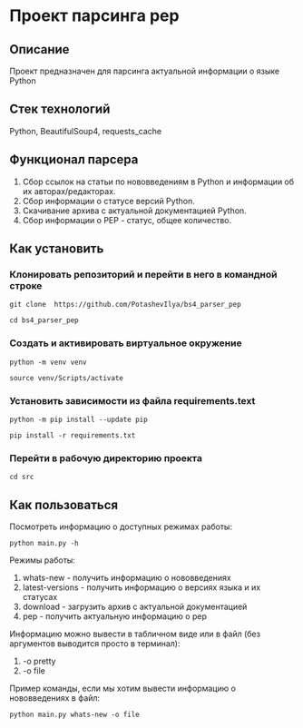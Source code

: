 # Проект парсинга pep
## Описание
Проект предназначен для парсинга актуальной информации о языке Python
## Стек технологий
Python, BeautifulSoup4, requests_cache
## Функционал парсера
1. Сбор ссылок на статьи по нововведениям в Python и информации об их авторах/редакторах.
2. Сбор информации о статусе версий Python.
3. Скачивание архива с актуальной документацией Python.
4. Сбор информации о PEP - статус, общее количество.
## Как установить
### Клонировать репозиторий и перейти в него в командной строке
```
git clone  https://github.com/PotashevIlya/bs4_parser_pep
```
```
cd bs4_parser_pep
```
### Создать и активировать виртуальное окружение
```
python -m venv venv
```
```
source venv/Scripts/activate
```
### Установить зависимости из файла requirements.text
```
python -m pip install --update pip
```
```
pip install -r requirements.txt
```
### Перейти в рабочую директорию проекта
```
cd src
```
## Как пользоваться
Посмотреть информацию о доступных режимах работы:
```
python main.py -h
```
Режимы работы: 
1. whats-new - получить информацию о нововведениях
2. latest-versions - получить информацию о версиях языка и их статусах
3. download - загрузить архив с актуальной документацией
4. pep - получить актуальную информацию о pep

Информацию можно вывести в табличном виде или в файл (без аргументов выводится просто в терминал):
1. -o pretty
2. -o file

Пример команды, если мы хотим вывести информацию о нововведениях в файл:
```
python main.py whats-new -o file
```
